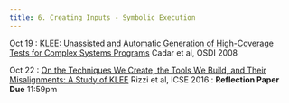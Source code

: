 ```yaml
---
title: 6. Creating Inputs - Symbolic Execution
---
```


Oct 19 
: [KLEE: Unassisted and Automatic Generation of High-Coverage Tests for Complex Systems Programs](https://llvm.org/pubs/2008-12-OSDI-KLEE.pdf) Cadar et al, OSDI 2008

Oct 22 
: [On the Techniques We Create, the Tools We Build, and Their Misalignments: A Study of KLEE](https://ieeexplore.ieee.org/document/7886898) Rizzi et al, ICSE 2016 
: **Reflection Paper Due** 11:59pm
